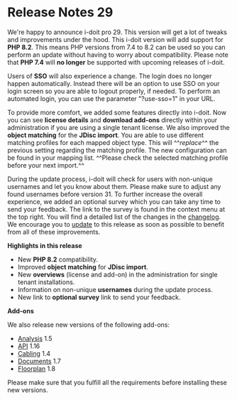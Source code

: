 # Release Notes 29

We're happy to announce i-doit pro 29. This version will get a lot of tweaks and improvements under the hood.
This i-doit version will add support for **PHP 8.2**. This means PHP versions from 7.4 to 8.2 can be used so you can perform an update without having to worry about compatibility. Please note that **PHP 7.4** will **no longer** be supported with upcoming releases of i-doit.

Users of **SSO** will also experience a change. The login does no longer happen automatically. Instead there will be an option to use SSO on your login screen so you are able to logout properly, if needed. To perform an automated login, you can use the parameter "?use-sso=1" in your URL.

To provide more comfort, we added some features directly into i-doit. Now you can see **license details** and **download add-ons** directly within your administration if you are using a single tenant license.
We also improved the **object matching** for the **JDisc import**. You are able to use different matching profiles for each mapped object type. This will ^^_replace_^^ the previous setting regarding the matching profile. The new configuration can be found in your mapping list. ^^Please check the selected matching profile before your next import.^^

During the update process, i-doit will check for users with non-unique usernames and let you know about them. Please make sure to adjust any found usernames before version 31.
To further increase the overall experience, we added an optional survey which you can take any time to send your feedback. The link to the survey is found in the context menu at the top right.
You will find a detailed list of the changes in the [changelog](../changelogs/changelog-29.md). We encourage you to [update](../../maintenance-and-operation/index.md) to this release as soon as possible to benefit from all of these improvements.

**Highlights in this release**

-   New **PHP 8.2** compatibility.
-   Improved **object matching** for **JDisc import**.
-   New **overviews** (license and add-on) in the administration for single tenant installations.
-   Information on non-unique **usernames** during the update process.
-   New link to **optional survey** link to send your feedback.

**Add-ons**

We also release new versions of the following add-ons:

-   [Analysis](../../i-doit-pro-add-ons/analysis.md) 1.5
-   [API](../../i-doit-pro-add-ons/api/index.md) 1.16
-   [Cabling](../../i-doit-pro-add-ons/cabling.md) 1.4
-   [Documents](../../i-doit-pro-add-ons/documents/index.md) 1.7
-   [Floorplan](../../i-doit-pro-add-ons/floorplan.md) 1.8

Please make sure that you fulfill all the requirements before installing these new versions.
